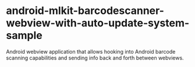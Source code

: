 # android-mlkit-barcodescanner-webview-with-auto-update-system-sample
Android webview application that allows hooking into Android barcode scanning capabilities and sending info back and forth between webviews.
